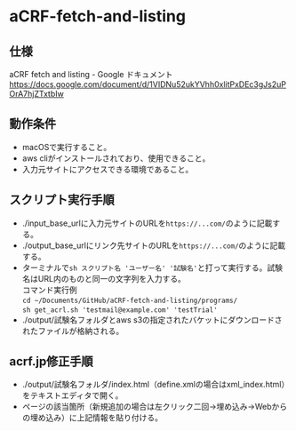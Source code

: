 # aCRF-fetch-and-listing
## 仕様
aCRF fetch and listing - Google ドキュメント  
https://docs.google.com/document/d/1VIDNu52ukYVhh0xlitPxDEc3gJs2uPOrA7hjZTxtbIw  
## 動作条件
- macOSで実行すること。  
- aws cliがインストールされており、使用できること。  
- 入力元サイトにアクセスできる環境であること。  
## スクリプト実行手順
- ./input_base_urlに入力元サイトのURLを`https://...com/`のように記載する。  
- ./output_base_urlにリンク先サイトのURLを`https://...com/`のように記載する。  
- ターミナルで`sh スクリプト名 'ユーザー名' '試験名'`と打って実行する。試験名はURL内のものと同一の文字列を入力する。  
コマンド実行例  
`cd ~/Documents/GitHub/aCRF-fetch-and-listing/programs/`  
`sh get_acrl.sh 'testmail@example.com' 'testTrial'`  
- ./output/試験名フォルダとaws s3の指定されたバケットにダウンロードされたファイルが格納される。  
## acrf.jp修正手順  
- ./output/試験名フォルダ/index.html（define.xmlの場合はxml_index.html）をテキストエディタで開く。
- ページの該当箇所（新規追加の場合は左クリック二回→埋め込み→Webからの埋め込み）に上記情報を貼り付ける。  
